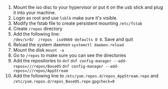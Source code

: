 1. Mount the iso disc to your hypervisor or put it on the usb stick and plug it into your machine.
2. Login as root and use `lsblk` make sure it's visible.
3. Modify the fstab file to create persistent mounting `/etc/fstab`
4. Create `/repos` directory
5. Add the following line:      
    `/dev/sr0/  /repos  iso9660 defaults 0 0`. Save and quit
6. Reload the system daemon `systemctl daemon-reload`
7. Mount the disk `mount -a`
8. Go to `/repos` to make sure you can see the directories
9. Add the repositories to `dnf` 
    `dnf config-manager --add-repos=///repos/BaseOS`
    `dnf config-manager --add-repos=///repos/AppStream`
10. Add the following line to `/etc/yum.repos.d/repos_AppStream.repo` and `/etc/yum.repos.d/repos_BaseOS.repo`
    `gpgcheck=0`

